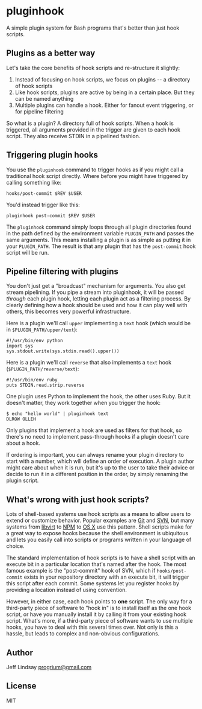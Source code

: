 # pluginhook

A simple plugin system for Bash programs that's better than just hook scripts.

## Plugins as a better way

Let's take the core benefits of hook scripts and re-structure it slightly:

 1. Instead of focusing on hook scripts, we focus on plugins -- a directory of hook scripts
 1. Like hook scripts, plugins are active by being in a certain place. But they can be named anything
 1. Multiple plugins can handle a hook. Either for fanout event triggering, or for pipeline filtering

So what is a plugin? A directory full of hook scripts. When a hook is triggered, all arguments provided
in the trigger are given to each hook script. They also receive STDIN in a pipelined fashion.

## Triggering plugin hooks

You use the `pluginhook` command to trigger hooks as if you might call a traditional hook script directly.
Where before you might have triggered by calling something like:

    hooks/post-commit $REV $USER

You'd instead trigger like this:

    pluginhook post-commit $REV $USER

The `pluginhook` command simply loops through all plugin directories found in the path defined by the environment
variable `PLUGIN_PATH` and passes the same arguments. This means installing a plugin is as simple as putting
it in your `PLUGIN_PATH`. The result is that any plugin that has the `post-commit` hook script will be run.

## Pipeline filtering with plugins

You don't just get a "broadcast" mechanism for arguments. You also get stream pipelining. If you pipe a stream
into pluginhook, it will be passed *through* each plugin hook, letting each plugin act as a filtering process. By clearly
defining how a hook should be used and how it can play well with others, this becomes very powerful infrastructure.

Here is a plugin we'll call `upper` implementing a `text` hook (which would be in `$PLUGIN_PATH/upper/text`):

    #!/usr/bin/env python
    import sys
    sys.stdout.write(sys.stdin.read().upper())
  
Here is a plugin we'll call `reverse` that also implements a `text` hook (`$PLUGIN_PATH/reverse/text`):

    #!/usr/bin/env ruby
    puts STDIN.read.strip.reverse
    
One plugin uses Python to implement the hook, the other uses Ruby. But it doesn't matter, they work together when you trigger the hook:

    $ echo "hello world" | pluginhook text
    DLROW OLLEH

Only plugins that implement a hook are used as filters for that hook, so there's no need to implement pass-through hooks if a
plugin doesn't care about a hook.

If ordering is important, you can always rename your plugin directory to start with a number, which will define an order of
execution. A plugin author might care about when it is run, but it's up to the user to take their advice or decide
to run it in a different position in the order, by simply renaming the plugin script.

## What's wrong with just hook scripts?

Lots of shell-based systems use hook scripts as a means to allow users to extend or customize behavior. Popular examples
are [Git](https://www.kernel.org/pub/software/scm/git/docs/githooks.html) and [SVN](http://svnbook.red-bean.com/nightly/en/svn.ref.reposhooks.html), but many systems from [libvirt](http://www.libvirt.org/hooks.html) to [NPM](https://npmjs.org/doc/scripts.html) to [OS X](http://superuser.com/questions/295924/how-to-run-a-script-at-login-logout-in-os-x) use this pattern. Shell scripts make 
for a great way to expose hooks because the shell environment is ubiquitous and lets you easily call into
scripts or programs written in your language of choice.

The standard implementation of hook scripts is to have a shell script with an execute bit in a particular location
that's named after the hook. The most famous example is the "post-commit" hook of SVN, which if `hooks/post-commit`
exists in your repository directory with an execute bit, it will trigger this script after each commit. Some systems
let you register hooks by providing a location instead of using convention. 

However, in either case, each hook points to **one** script. The only way for a third-party piece of software to 
"hook in" is to install itself as the one hook script, or have you manually install it by calling it from your 
existing hook script. What's more, if a third-party piece of software wants to use multiple hooks, you have to
deal with this several times over. Not only is this a hassle, but leads to complex and non-obvious configurations.

## Author

Jeff Lindsay <progrium@gmail.com>

## License

MIT

